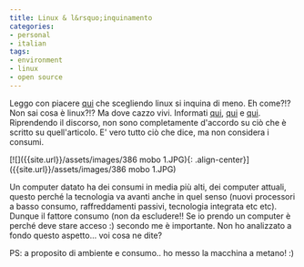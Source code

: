 ```yaml
---
title: Linux & l&rsquo;inquinamento
categories:
- personal
- italian
tags:
- environment
- linux
- open source
---
```

Leggo con piacere [qui](http://www.e-linux.it/news_detail.php?id=2607) che
scegliendo linux si inquina di meno. Eh come?!? Non sai cosa è linux?!? Ma
dove cazzo vivi. Informati [qui](http://it.wikipedia.org/wiki/Linux),
[qui](http://www.linux.org/) e [qui](http://www.linux.it/). Riprendendo il
discorso, non sono completamente d'accordo su ciò che è scritto su
quell'articolo. E' vero tutto ciò che dice, ma non considera i consumi.

[![]({{site.url}}/assets/images/386 mobo 1.JPG){: .align-center}]({{site.url}}/assets/images/386 mobo 1.JPG)

Un computer datato ha dei consumi in media più alti, dei computer attuali,
questo perché la tecnologia va avanti anche in quel senso (nuovi processori a
basso consumo, raffreddamenti passivi, tecnologia integrata etc etc). Dunque
il fattore consumo (non da escludere!! Se io prendo un computer è perché deve
stare acceso :) secondo me è importante. Non ho analizzato a fondo questo
aspetto... voi cosa ne dite?

PS: a proposito di ambiente e consumo.. ho messo la macchina a metano! :)

